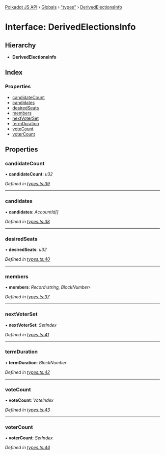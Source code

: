 [Polkadot JS API](../README.md) › [Globals](../globals.md) › ["types"](../modules/_types_.md) › [DerivedElectionsInfo](_types_.derivedelectionsinfo.md)

# Interface: DerivedElectionsInfo

## Hierarchy

* **DerivedElectionsInfo**

## Index

### Properties

* [candidateCount](_types_.derivedelectionsinfo.md#candidatecount)
* [candidates](_types_.derivedelectionsinfo.md#candidates)
* [desiredSeats](_types_.derivedelectionsinfo.md#desiredseats)
* [members](_types_.derivedelectionsinfo.md#members)
* [nextVoterSet](_types_.derivedelectionsinfo.md#nextvoterset)
* [termDuration](_types_.derivedelectionsinfo.md#termduration)
* [voteCount](_types_.derivedelectionsinfo.md#votecount)
* [voterCount](_types_.derivedelectionsinfo.md#votercount)

## Properties

###  candidateCount

• **candidateCount**: *u32*

*Defined in [types.ts:39](https://github.com/polkadot-js/api/blob/b911bdbd2d/packages/api-derive/src/types.ts#L39)*

___

###  candidates

• **candidates**: *AccountId[]*

*Defined in [types.ts:38](https://github.com/polkadot-js/api/blob/b911bdbd2d/packages/api-derive/src/types.ts#L38)*

___

###  desiredSeats

• **desiredSeats**: *u32*

*Defined in [types.ts:40](https://github.com/polkadot-js/api/blob/b911bdbd2d/packages/api-derive/src/types.ts#L40)*

___

###  members

• **members**: *Record‹string, BlockNumber›*

*Defined in [types.ts:37](https://github.com/polkadot-js/api/blob/b911bdbd2d/packages/api-derive/src/types.ts#L37)*

___

###  nextVoterSet

• **nextVoterSet**: *SetIndex*

*Defined in [types.ts:41](https://github.com/polkadot-js/api/blob/b911bdbd2d/packages/api-derive/src/types.ts#L41)*

___

###  termDuration

• **termDuration**: *BlockNumber*

*Defined in [types.ts:42](https://github.com/polkadot-js/api/blob/b911bdbd2d/packages/api-derive/src/types.ts#L42)*

___

###  voteCount

• **voteCount**: *VoteIndex*

*Defined in [types.ts:43](https://github.com/polkadot-js/api/blob/b911bdbd2d/packages/api-derive/src/types.ts#L43)*

___

###  voterCount

• **voterCount**: *SetIndex*

*Defined in [types.ts:44](https://github.com/polkadot-js/api/blob/b911bdbd2d/packages/api-derive/src/types.ts#L44)*
